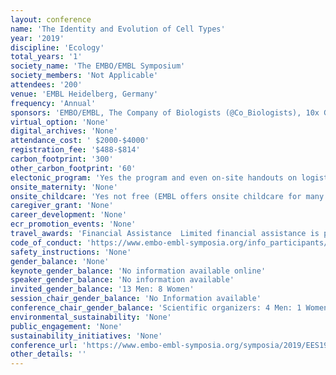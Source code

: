 ```yaml
---
layout: conference 
name: 'The Identity and Evolution of Cell Types'
year: '2019'
discipline: 'Ecology'
total_years: '1'
society_name: 'The EMBO/EMBL Symposium'
society_members: 'Not Applicable'
attendees: '200'
venue: 'EMBL Heidelberg, Germany'
frequency: 'Annual'
sponsors: 'EMBO/EMBL, The Company of Biologists (@Co_Biologists), 10x Genomics, TTP LabTech'
virtual_option: 'None'
digital_archives: 'None'
attendance_cost: ' $2000-$4000'
registration_fee: '$488-$814'
carbon_footprint: '300'
other_carbon_footprint: '60'
electonic_program: 'Yes the program and even on-site handouts on logistics were provided online on the conference website.'
onsite_maternity: 'None'
onsite_childcare: 'Yes not free (EMBL offers onsite childcare for many of the conferences and symposia run at EMBL Heidelberg. Registration for childcare must be made online 6 weeks before the start of the event. Who and where?: Children are looked after on campus by our highly professional kindergarten teachers in the EMBL Kinderhaus. Languages: The two main languages of the carers are German and English. Childcare times: 8:30am - 5:50pm for the duration of the conference Registration fee: €100 per child, per conference Whats provided?: All necessary equipment such as meals, beds, toys and diapers are provided. Criteria: The following criteria must be met to be eligible for EMBL childcare: The child must be between 3 months and 3 years One or both parents must be registered participants to the corresponding conference If your child has special dietary needs, requires medicine or special nappies, this must be provided for the duration of the conference You must agree to the EMBL Kinderhaus Medical Guidelines Valid travel insurance is required (in addition to the EMBL visitors insurance that covers the child during the conference). As childcare spaces are limited, registration will be on a first-come first-served basis. Your place can only be confirmed after payment of the registration fee.)'
caregiver_grant: 'None'
career_development: 'None'
ecr_promotion_events: 'None'
travel_awards: 'Financial Assistance  Limited financial assistance is provided by the EMBL Advanced Training Centre Corporate Partnership Programme and EMBO in the form of both registration fee waivers and travel grants. Availability will be indicated during the abstract submission process. Your place in the meeting is only confirmed by paying the registration fee, which is mandatory even when receiving a fee waiver.The fee waiver will cover the registration sum that you have paid to attend the meeting.  Travel Grant The travel grant will cover the cost of travel (airfare, train, bus, taxi, accommodation, visa) and is provided up to specified caps which are normally as follows: - €400 for participants travelling to an EMBO|EMBL Symposium from within Europe. - €1000 for participants travelling to an EMBO|EMBL Symposium from outside Europe. '
code_of_conduct: 'https://www.embo-embl-symposia.org/info_participants/codeofconduct/index.php'
safety_instructions: 'None'
gender_balance: 'None'
keynote_gender_balance: 'No information available online'
speaker_gender_balance: 'No information available'
invited_gender_balance: '13 Men: 8 Women'
session_chair_gender_balance: 'No Information available'
conference_chair_gender_balance: 'Scientific organizers: 4 Men: 1 Women'
environmental_sustainability: 'None'
public_engagement: 'None'
sustainability_initiatives: 'None'
conference_url: 'https://www.embo-embl-symposia.org/symposia/2019/EES19-04/'
other_details: ''
---
```

